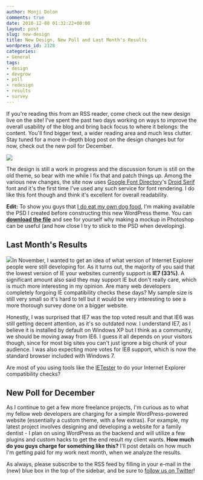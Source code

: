 ```yaml
---
author: Monji Dolon
comments: true
date: 2010-12-08 01:32:22+00:00
layout: post
slug: new-design
title: New Design, New Poll and Last Month's Results
wordpress_id: 2128
categories:
- General
tags:
- design
- devgrow
- poll
- redesign
- results
- survey
---
```


If you're reading this from an RSS reader, come check out the new design live on the site!  I've spent the past two days working on ways to improve the overall usability of the blog and bring back focus to where it belongs: the content.  You'll find bigger text, a wider reading area and much less clutter.  Stay tuned for a more in-depth blog post on the design changes but for now, check out the new poll for December.

![](http://devgrow.s3.amazonaws.com/assets/images/new-design-preview.gif)

The design is still a work in progress and the discussion forum is still on the old theme, so bear with me while I fix that and patch things up.  Among the various new changes, the site now uses [Google Font Directory](http://code.google.com/webfonts)'s [Droid Serif](http://code.google.com/webfonts/family?family=Droid+Sans&subset=latin) font and it's the first time I've used any such service for font rendering.  I do like this font though and think it's excellent for overall readability.

**Edit:** To show you guys that [I do eat my own dog food](http://devgrow.com/why-you-shouldnt-make-your-mockup-in-markup/), I'm making available the PSD I created before constructing this new WordPress theme.  You can **[download the file](http://devgrow.com/examples/dev5.zip)** and see for yourself why making a mockup in Photoshop can be useful (and how close I try to stick to the PSD when developing).



## Last Month's Results



![](http://devgrow.s3.amazonaws.com/assets/images/poll2-results.gif)In November, I wanted to get an idea of what version of Internet Explorer people were still developing for.  As it turns out, the majority of you said that the lowest version of IE your websites currently support is **IE7 (33%)**.  A significant amount also said they may support IE but don't really care, which is much more interesting in my opinion.  Are many web developers completely forgoing IE compatibility checks these days?  My sample size is still very small so it's hard to tell but it would be very interesting to see a more thorough survey done on a bigger website.

Honestly, I was surprised that IE7 was the top voted result and that IE6 was still getting decent attention, as it's so outdated now.  I understand IE7, as I believe it is installed by default on Windows XP but I think as a community, we should be moving away from IE6.  I guess it all depends on your visitors though, since for most big sites you can't just ignore a big chunk of your audience.  I was also expecting more votes for IE8 support, which is now the standard browser included with Windows 7.

Are most of you using tools like the [IETester](http://www.my-debugbar.com/wiki/IETester/HomePage) to do your Internet Explorer compatibility checks?



## New Poll for December



As I continue to get a few more freelance projects, I'm curious as to what my fellow web developers are charging for a simple WordPress-powered website (essentially a custom theme, with a few extras).  For example, my latest project involves designing and developing a website for a family dentist - I plan on using WordPress as the backend and will utilize a few plugins and custom hacks to get the end result my client wants.  **How much do you guys charge for something like this?**  I'll post details on how much I'm getting paid for my work next month, when we analyze the results.

As always, please subscribe to the RSS feed by filling in your e-mail in the (new) blue box in the top of the sidebar, and be sure to [follow us on Twitter](http://twitter.com/ThinkDevGrow)!
